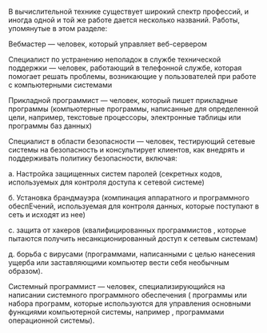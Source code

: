 В вычислительной технике существует широкий спектр профессий, и иногда одной и той же работе 
дается несколько названий. Работы, упомянутые в этом разделе:

Вебмастер — человек, который управляет веб-сервером


Специалист по устранению неполадок в службе технической поддержки — человек, работающий в телефонной
службе, которая помогает решать проблемы, возникающие у пользователей при работе
с компьютерными системами


Прикладной программист — человек, который пишет прикладные программы (компьютерные программы,
написанные для определенной цели, например, текстовые процессоры, электронные таблицы или
программы баз данных)

Специалист в области безопасности — человек, тестирующий сетевые системы на безопасность и 
консультирует клиентов, как внедрять и поддерживать политику безопасности, включая:

а. Настройка защищенных систем паролей (секретных кодов, используемых для контроля доступа к сетевой
системе)

б. Установка брандмауэра (компинация аппаратного и программного обеспЕчений, используемая для контроля
данных, которые поступают в сеть и исходят из нее)

с. защита от хакеров (квалифицированных программистов
, которые пытаются получить несанкционированный доступ
к сетевым системам)

д. борьба с вирусами (программами, написанными
с целью нанесения ущерба или
заставляющими компьютер вести себя
необычным образом).

Системный программист — человек,
специализирующийся на написании системного программного обеспечения (
программы или набора программ, которые используются
для управления основными функциями
компьютерной системы, например
, программами операционной системы).

